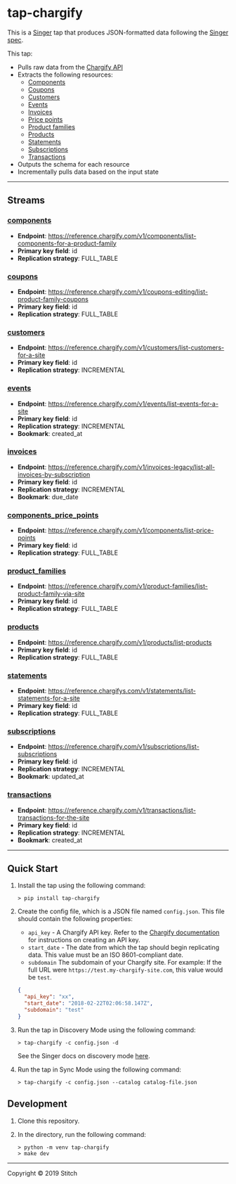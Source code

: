 # tap-chargify

This is a [Singer](https://singer.io) tap that produces JSON-formatted data
following the [Singer
spec](https://github.com/singer-io/getting-started/blob/master/SPEC.md).

This tap:

- Pulls raw data from the [Chargify API](https://reference.chargify.com/v1/basics/introduction)
- Extracts the following resources:
  - [Components](https://reference.chargify.com/v1/components/components-intro)
  - [Coupons](https://reference.chargify.com/v1/coupons-editing/coupons-intro)
  - [Customers](https://reference.chargify.com/v1/customers/customers-intro)
  - [Events](https://reference.chargify.com/v1/events/events-intro)
  - [Invoices](https://reference.chargify.com/v1/invoices-legacy/invoices)
  - [Price points](https://reference.chargify.com/v1/products-price-points/product-price-point-intro)
  - [Product families](https://reference.chargify.com/v1/product-families/product-family-intro)
  - [Products](https://reference.chargify.com/v1/products/products-intro)
  - [Statements](https://reference.chargify.com/v1/statements/statements-intro)
  - [Subscriptions](https://reference.chargify.com/v1/subscriptions/subscriptions-intro)
  - [Transactions](https://reference.chargify.com/v1/transactions/transactions-api)
- Outputs the schema for each resource
- Incrementally pulls data based on the input state

---

## Streams

### [components](https://reference.chargify.com/v1/components/list-components-for-a-product-family)

- **Endpoint**: https://reference.chargify.com/v1/components/list-components-for-a-product-family
- **Primary key field**: id
- **Replication strategy**: FULL_TABLE

### [coupons](https://reference.chargify.com/v1/coupons-editing/list-product-family-coupons)

- **Endpoint**: https://reference.chargify.com/v1/coupons-editing/list-product-family-coupons
- **Primary key field**: id
- **Replication strategy**: FULL_TABLE

### [customers](https://reference.chargify.com/v1/customers/list-customers-for-a-site)

- **Endpoint**: https://reference.chargify.com/v1/customers/list-customers-for-a-site
- **Primary key field**: id
- **Replication strategy**: INCREMENTAL

### [events](https://reference.chargify.com/v1/events/list-events-for-a-site)

- **Endpoint**: https://reference.chargify.com/v1/events/list-events-for-a-site
- **Primary key field**: id
- **Replication strategy**: INCREMENTAL
- **Bookmark**: created_at

### [invoices](https://reference.chargify.com/v1/invoices-legacy/list-all-invoices-by-subscription)

- **Endpoint**: https://reference.chargify.com/v1/invoices-legacy/list-all-invoices-by-subscription
- **Primary key field**: id
- **Replication strategy**: INCREMENTAL
- **Bookmark**: due_date

### [components_price_points](https://reference.chargify.com/v1/components/list-price-points)

- **Endpoint**: https://reference.chargify.com/v1/components/list-price-points
- **Primary key field**: id
- **Replication strategy**: FULL_TABLE

### [product_families](https://reference.chargify.com/v1/product-families/list-product-family-via-site)

- **Endpoint**: https://reference.chargify.com/v1/product-families/list-product-family-via-site
- **Primary key field**: id
- **Replication strategy**: FULL_TABLE

### [products](https://reference.chargify.com/v1/products/list-products)

- **Endpoint**: https://reference.chargify.com/v1/products/list-products
- **Primary key field**: id
- **Replication strategy**: FULL_TABLE

### [statements](https://reference.chargify.com/v1/statements/list-statements-for-a-site)

- **Endpoint**: https://reference.chargifys.com/v1/statements/list-statements-for-a-site
- **Primary key field**: id
- **Replication strategy**: FULL_TABLE

### [subscriptions](https://reference.chargify.com/v1/subscriptions/list-subscriptions)

- **Endpoint**: https://reference.chargify.com/v1/subscriptions/list-subscriptions
- **Primary key field**: id
- **Replication strategy**: INCREMENTAL
- **Bookmark**: updated_at

### [transactions](https://reference.chargify.com/v1/transactions/list-transactions-for-the-site)

- **Endpoint**: https://reference.chargify.com/v1/transactions/list-transactions-for-the-site
- **Primary key field**: id
- **Replication strategy**: INCREMENTAL
- **Bookmark**: created_at

--- 

## Quick Start

1. Install the tap using the following command:

   ```
   > pip install tap-chargify
   ```

2. Create the config file, which is a JSON file named `config.json`. This file should contain the following properties:
   
   - `api_key` - A Chargify API key. Refer to the [Chargify documentation](https://help.chargify.com/integrations/api-keys-chargify-direct.html) for instructions on creating an API key.
   - `start_date` - The date from which the tap should begin replicating data. This value must be an ISO 8601-compliant date.
   - `subdomain` The subdomain of your Chargify site. For example: If the full URL were `https://test.my-chargify-site.com`, this value would be `test`.

   ```json
   {
     "api_key": "xx",
     "start_date": "2018-02-22T02:06:58.147Z",
     "subdomain": "test"
   }
   ```

3. Run the tap in Discovery Mode using the following command:

   ```
   > tap-chargify -c config.json -d
   ```

   See the Singer docs on discovery mode
   [here](https://github.com/singer-io/getting-started/blob/master/docs/DISCOVERY_MODE.md#discovery-mode).

4. Run the tap in Sync Mode using the following command:

   ```
   > tap-chargify -c config.json --catalog catalog-file.json
   ```

## Development

1. Clone this repository. 
2. In the directory, run the following command:

   ```
   > python -m venv tap-chargify
   > make dev
   ```

---

Copyright &copy; 2019 Stitch

